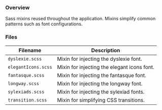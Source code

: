 ### Overview

Sass mixins reused throughout the application.  Mixins simplify common patterns such as font 
configurations.

### Files

| Filename             | Description                                                                |
|----------------------|----------------------------------------------------------------------------|
| `dyslexie.scss`      | Mixin for injecting the dyslexie font.                                     |
| `elegantIcons.scss`  | Mixin for injecting the elegant icons font.                                |
| `fantasque.scss`     | Mixin for injecting the fantasque font.                                    |
| `longway.scss`       | Mixin for injecting the longway font.                                      |
| `sylexiads.scss`     | Mixin for injecting the sylexiad fonts.                                    |
| `transition.scss`    | Mixin for simplifying CSS transitions.                                     |
